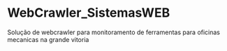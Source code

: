 # WebCrawler_SistemasWEB
Solução de webcrawler para monitoramento de ferramentas para oficinas mecanicas na grande vitoria
